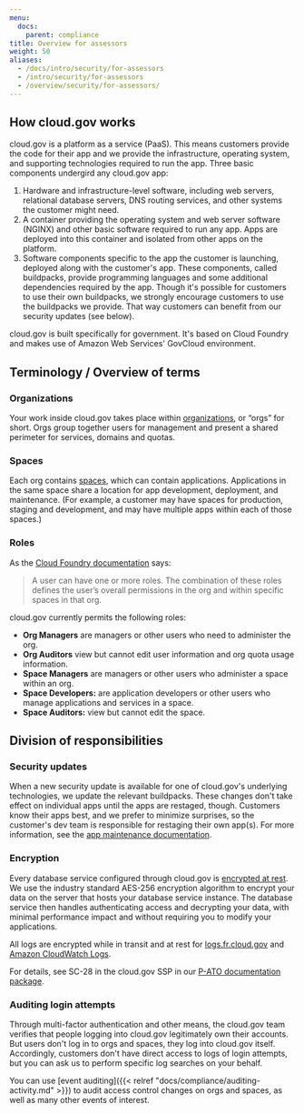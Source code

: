 ```yaml
---
menu:
  docs:
    parent: compliance
title: Overview for assessors
weight: 50
aliases:
  - /docs/intro/security/for-assessors
  - /intro/security/for-assessors
  - /overview/security/for-assessors/
---
```


## How cloud.gov works

cloud.gov is a platform as a service (PaaS). This means customers provide the code for their app and we provide the infrastructure, operating system, and supporting technologies required to run the app. Three basic components undergird any cloud.gov app:

1. Hardware and infrastructure-level software, including web servers, relational database servers, DNS routing services, and other systems the customer might need.
1. A container providing the operating system and web server software (NGINX) and other basic software required to run any app. Apps are deployed into this container and isolated from other apps on the platform.
1. Software components specific to the app the customer is launching, deployed along with the customer's app. These components, called buildpacks, provide programming languages and some additional dependencies required by the app. Though it's possible for customers to use their own buildpacks, we strongly encourage customers to use the buildpacks we provide. That way customers can benefit from our security updates (see below).

cloud.gov is built specifically for government. It's based on Cloud Foundry and makes use of Amazon Web Services' GovCloud environment.


## Terminology / Overview of terms

### Organizations

Your work inside cloud.gov takes place within [organizations](http://docs.cloudfoundry.org/concepts/roles.html#orgs), or “orgs” for short. Orgs group together users for management and present a shared perimeter for services, domains and quotas.

### Spaces

Each org contains [spaces](http://docs.cloudfoundry.org/concepts/roles.html#spaces), which can contain applications. Applications in the same space share a location for app development, deployment, and maintenance. (For example, a customer may have spaces for production, staging and development, and may have multiple apps within each of those spaces.)

### Roles

As the [Cloud Foundry documentation](http://docs.cloudfoundry.org/concepts/roles.html#roles) says:

> A user can have one or more roles. The combination of these roles defines the user’s overall permissions in the org and within specific spaces in that org.

cloud.gov currently permits the following roles:

 * **Org Managers** are managers or other users who need to administer the org.
 * **Org Auditors** view but cannot edit user information and org quota usage information.
 * **Space Managers** are managers or other users who administer a space within an org.
 * **Space Developers:** are application developers or other users who manage applications and services in a space.
 * **Space Auditors:** view but cannot edit the space.


## Division of responsibilities

### Security updates

When a new security update is available for one of cloud.gov's underlying technologies, we update the relevant buildpacks. These changes don't take effect on individual apps until the apps are restaged, though. Customers know their apps best, and we prefer to minimize surprises, so the customer's dev team is responsible for restaging their own app(s). For more information, see the [app maintenance documentation](https://cloud.gov/docs/getting-started/app-maintenance/).

### Encryption

Every database service configured through cloud.gov is [encrypted at rest](http://docs.aws.amazon.com/AmazonRDS/latest/UserGuide/Overview.Encryption.html). We use the industry standard AES-256 encryption algorithm to encrypt your data on the server that hosts your database service instance. The database service then handles authenticating access and decrypting your data, with minimal performance impact and without requiring you to modify your applications.

All logs are encrypted while in transit and at rest for [logs.fr.cloud.gov](https://logs.fr.cloud.gov) and [Amazon CloudWatch Logs](https://docs.aws.amazon.com/AmazonCloudWatch/latest/logs/WhatIsCloudWatchLogs.html).

For details, see SC-28 in the cloud.gov SSP in our [P-ATO documentation package](https://cloud.gov/overview/security/fedramp-tracker/#how-you-can-use-this-p-ato).

### Auditing login attempts

Through multi-factor authentication and other means, the cloud.gov team verifies that people logging into cloud.gov legitimately own their accounts. But users don't log in to orgs and spaces, they log into cloud.gov itself. Accordingly, customers don't have direct access to logs of login attempts, but you can ask us to perform specific log searches on your behalf. 

You can use [event auditing]({{< relref "docs/compliance/auditing-activity.md" >}}) to audit access control changes on orgs and spaces, as well as many other events of interest.
